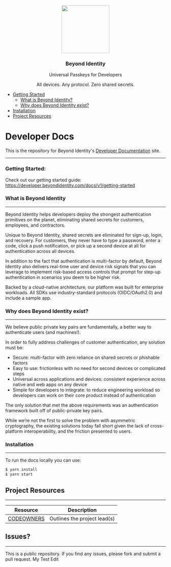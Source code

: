 <p align="center">
   <br/>
   <a href="https://developers.beyondidentity.com" target="_blank"><img src="https://user-images.githubusercontent.com/238738/178780350-489309c5-8fae-4121-a20b-562e8025c0ee.png" width="150px" ></a>
   <h3 align="center">Beyond Identity</h3>
   <p align="center">Universal Passkeys for Developers</p>
   <p align="center">
   All devices. Any protocol. Zero shared secrets. 
   </p>
</p>

* [Getting Started](#getting-started)
  * [What is Beyond Identity?](#what-is-beyond-identity)
  * [Why does Beyond Identity exist?](#why-does-beyond-identity-exist)
* [Installation](#installation)
* [Project Resources](#project-resources)


# Developer Docs

This is the repository for Beyond Identity's [Developer Documentation](https://developer.beyondidentity.com/) site.

--- 

### Getting Started: 

Check out our getting started guide: 
https://developer.beyondidentity.com/docs/v1/getting-started


### What is Beyond Identity
---
Beyond Identity helps developers deploy the strongest authentication primitives on the planet, eliminating shared secrets for customers, employees, and contractors.

Unique to Beyond Identity, shared secrets are eliminated for sign-up, login, and recovery. For customers, they never have to type a password, enter a code, click a push notification, or pick up a second device at all for authentication across all devices.

In addition to the fact that authentication is multi-factor by default, Beyond Identity also delivers real-time user and device risk signals that you can leverage to implement risk-based access controls that prompt for step-up authentication in scenarios you deem to be higher risk.

Backed by a cloud-native architecture, our platform was built for enterprise workloads. All SDKs use industry-standard protocols (OIDC/OAuth2.0) and include a sample app.

### Why does Beyond Identity exist?
---
We believe public private key pairs are fundamentally, a better way to authenticate users (and machines!).

In order to fully address challenges of customer authentication, any solution must be:

- Secure: multi-factor with zero reliance on shared secrets or phishable factors
- Easy to use: frictionless with no need for second devices or complicated steps
- Universal across applications and devices: consistent experience across native and web apps on any device
- Simple for developers to integrate: to reduce engineering workload so developers can work on their core product instead of authentication

The only solution that met the above requirements was an authentication framework built off of public-private key pairs.

While we’re not the first to solve the problem with asymmetric cryptography, the existing solutions today fall short given the lack of cross-platform interoperability, and the friction presented to users.

### Installation
---

To run the docs locally you can use: 

```bash
$ yarn install
$ yarn start
```

## Project Resources
---
| Resource                                   | Description                                                                   |
| ------------------------------------------ | ----------------------------------------------------------------------------- |
| [CODEOWNERS](https://github.com/gobeyondidentity/developer-docs/blob/main/CODEOWNERS)                 | Outlines the project lead(s)  

## Issues? 
---
This is a public repository. If you find any issues, please fork and submit a pull request. 
My Test Edit
